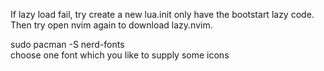 If lazy load fail, try create a new lua.init only have the bootstart lazy code.  
Then try open nvim again to download lazy.nvim.  

sudo pacman -S nerd-fonts  
choose one font which you like to supply some icons
